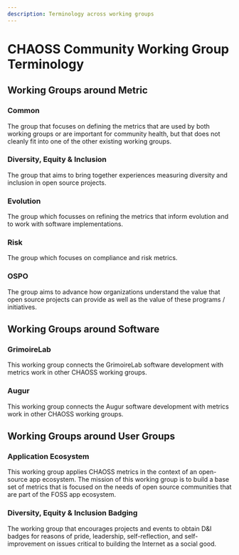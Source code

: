```yaml
---
description: Terminology across working groups
---
```


# CHAOSS Community Working Group Terminology

## **Working Groups around Metric**

### **Common**

The group that focuses on defining the metrics that are used by both working groups or are important for community health, but that does not cleanly fit into one of the other existing working groups.

### **Diversity, Equity & Inclusion**

The group that aims to bring together experiences measuring diversity and inclusion in open source projects.

### **Evolution**

The group which focusses on refining the metrics that inform evolution and to work with software implementations.

### **Risk**

The group which focuses on compliance and risk metrics.

### **OSPO**

The group aims to advance how organizations understand the value that open source projects can provide as well as the value of these programs / initiatives.

## **Working Groups around Software**

### **GrimoireLab**

This working group connects the GrimoireLab software development with metrics work in other CHAOSS working groups.

### **Augur**

This working group connects the Augur software development with metrics work in other CHAOSS working groups.


## **Working Groups around User Groups**

### **Application Ecosystem**

This working group applies CHAOSS metrics in the context of an open-source app ecosystem. The mission of this working group is to build a base set of metrics that is focused on the needs of open source communities that are part of the FOSS app ecosystem.

### **Diversity, Equity & Inclusion Badging**

The working group that encourages projects and events to obtain D&I badges for reasons of pride, leadership, self-reflection, and self-improvement on issues critical to building the Internet as a social good.

